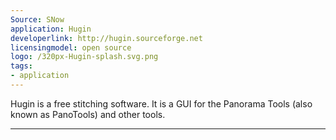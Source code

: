 ```yaml
---
Source: SNow
application: Hugin
developerlink: http://hugin.sourceforge.net
licensingmodel: open source
logo: /320px-Hugin-splash.svg.png
tags:
- application
---
```

Hugin is a free stitching software. It is a GUI for the Panorama Tools (also known as PanoTools) and other tools.

---
